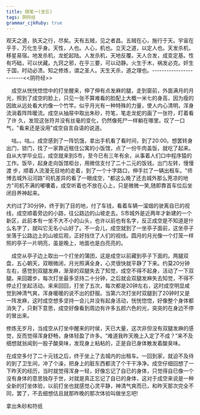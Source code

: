 ```yaml
---
title: 随笔一(坐忘)
tags: 阴符经
grammar_cjkRuby: true
---
```

观天之道，执天之行，尽矣。天有五贼，见之者昌。五贼在心，施行于天。宇宙在乎手，万化生乎身。天性，人也。人心，机也。立天之道，以定人也。天发杀机，
移星易宿。地发杀机，龙蛇起陆。人发杀机，天地反覆。天人合发，成变定基。性有巧础，可以伏藏。九窍之邪，在乎三要，可以动静。火生于木，祸发必克。奸生
于国，时动必溃。知之修炼，谓之圣人。天生天杀，道之理也。------------------------<<阴符经>>

　成空从恍恍惚惚中的打坐醒来，伸了伸有点发麻的腿，走到窗前，外面满月的月光，照到了成空的脸上，只见一张不算难看的脸配上大概一米七的身高，因为瘦的因故从远处看大约像一个竹竿。似乎月光有一种特殊的力量，使人内心清明，浑身流淌着阵阵暖流。成空从抽屉中取出朱砂，符笔，笔走龙蛇的画了一张符，盯着看了许
 久，发现这张符并没有丝毫的变化，仍然像死尸一样躺在哪里。叹了一口气，"看来还是没用"成空自言自语的说道。

　咕。。咕。。成空感到了一阵饥饿，拿出手机看了看时间，到了20:00。想罢转身出门，锁门，找了一家靠近租住公寓的小饭馆，点了一份牛肉盖饭，就吃了起来。自从大学毕业后，成空就来到S市，至今已有三年有余，从事着人们口中程序猿的工作。饭毕，起身走向饭馆柜台，用微信支付了二十二元的饭钱。出门左转，慢慢渡
 步，顺着人流漫无目地的走着，到了一个十字路口，伸手拦了一辆出租车。"师博去城外沿河路"司机差异的看了一眼成空，"都这么晚了还去城外那么茺凉的地方"司机不满的嘟囔着，成空听着也不放在心上，只是微微一笑,随即靠首车位后坐闭目养神起来。
 
  大约过了30分钟，终于到了目的地，付了车钱，看着车辆一溜烟的驶离自已的视线，成空顺着旁边的小路，往公路边的山坡走去。S市城外是近两年才新建的一个新区，此前本有一坐不大不小的山头，也许以前也有名字，反正成空是不知道是什么名字了，就叫它无名小山好了。不一会儿，成空就到了一坐亭子面前，这坐亭子坐落于公路边上的山坡后观，正好挡住了人们的视线。圆月的月光像一个灯笼一样照的亭子一片明亮，虽是晚上，地面也是白亮亮的。

　成空从亭子边上取出一个打坐的蒲团，这是成空以前藏到亭子下面的。两腿双盘，五心朝天，双眼微闭，月光照满全身，心灵很快就平静了下来。约莫20分钟左右，感觉到双腿发麻，渐渐的双腿失去了知觉，成空不得不起身，活动了一下双腿。来回踱步，每次打坐最多坚持二十分钟，之后就会双腿发麻失去知觉，不得不停止打坐起活动。来来回回，打坐了五次，每次都是20钟左右，这时成空明显咸觉到神清气爽，浑身暖暖的说不出的舒服。当第六次打坐时双腿到了20钟时又是一阵发麻，这时成空想多坚持一会儿并没有起身活动，恍恍惚惚，好像整个身体都消失了，只剩下意思，成空好像看到周边有许多五颜六色的光，突突的在身边不停的冒出来。
 
修炼无岁月，当成空从打坐中醒来的时侯，天已大量，这次非但没有双腿发麻的感觉，反而觉得浑身舒畅，身体轻盈了许多。“难道我昨天晚上入定了不成？”来不及细想就翁闻到一股子酸臭味，发现身上粘粘的，正是自已身体散发着酸臭味。

在成空多付了二十元钱之后，终于坐上了去城内的出租车。一回到家，就迫不及待的到了卫生间，冲了个澡，把身上的脏东西都流了个干干净净。成空仔细回想了一下昨天的经历，当时就觉得浑身一轻，好像忘记了自已的身体，只觉得自已像一个没有身体的意思独存于世，对就是真正忘记了自已的身体，这对于成空来说是一种全新的打坐体验，以前打坐也就感觉心灵平静，神清气爽而已，和昨天那次完全不同，罢了，不去细想估且就那昨晚的那次体验叫做坐忘吧!

拿出朱砂和符纸
